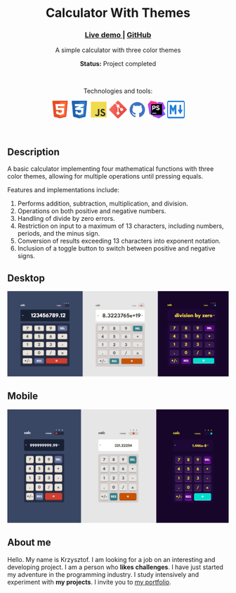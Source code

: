 <div align="center">
    <h1>Calculator With Themes</h1>
    <h3>
        <a href="#">
            Live demo
        </a>
        <span> | </span>
        <a href="https://github.com/chrisonoo/CalculatorWithThemes">
            GitHub
        </a>
    </h3>
    <p>A simple calculator with three color themes</p>
    <p><b>Status:</b> Project completed</p>
    <br>
    <p>Technologies and tools:</p>
    <p>
        <img src="img/html5.svg" width="40" height="40" alt="html"/>
        <img src="img/css3.svg" width="40" height="40" alt="css"/>
        <img src="img/js.svg" width="40" height="40" alt="javascript"/>
        <img src="img/git.svg" width="40" height="40" alt="git"/>
        <img src="img/github.svg" width="40" height="40" alt="github"/>
        <img src="img/phpstorm.svg" width="40" height="40" alt="phpstorm"/>
        <img src="img/md.svg" width="40" height="40" alt="markdown"/>
    </p>
</div>
<br>

## Description

A basic calculator implementing four mathematical functions with three color themes, allowing for multiple operations until pressing equals.

Features and implementations include:

1. Performs addition, subtraction, multiplication, and division.
2. Operations on both positive and negative numbers.
3. Handling of divide by zero errors.
4. Restriction on input to a maximum of 13 characters, including numbers, periods, and the minus sign.
5. Conversion of results exceeding 13 characters into exponent notation.
6. Inclusion of a toggle button to switch between positive and negative signs.

## Desktop

![desktop](img/desktop.png)

## Mobile

![mobile](img/mobile.png)

## About me

Hello. My name is Krzysztof. I am looking for a job on an interesting and developing project. I am a person who **likes challenges**. I have just started my adventure in the programming industry. I study intensively and experiment with **my projects**. I invite you to [my portfolio](https://chriskodehub.github.io/portfolio/). 


